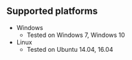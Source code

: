 ## Supported platforms

* Windows
  * Tested on Windows 7, Windows 10
* Linux
  * Tested on Ubuntu 14.04, 16.04


